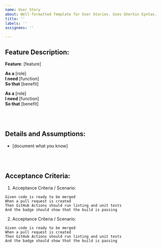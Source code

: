 ```yaml
---
name: User Story
about: Well-formatted Template for User Stories. Uses Gherkin Syntax.
title: ''
labels: ''
assignees: ''

---
```


## Feature Description:
**Feature**: [feature]

**As a** [role]  
**I need** [function]  
**So that** [benefit]

**As a** [role]  
**I need** [function]  
**So that** [benefit] 

<br>
<br>

 ## Details and Assumptions:
 - [document what you know]

<br>
<br>

 ## Acceptance Criteria:
1) Acceptance Criteria / Scenario:  
```gherkin
Given code is ready to be merged
When a pull request is created
Then GitHub Actions should run linting and unit tests
And the badge should show that the build is passing
```
2) Acceptance Criteria / Scenario:  
```gherkin
Given code is ready to be merged
When a pull request is created
Then GitHub Actions should run linting and unit tests
And the badge should show that the build is passing
```
